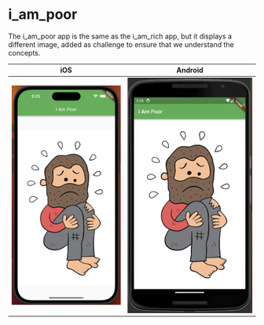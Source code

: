 # i_am_poor

The i_am_poor app is the same as the i_am_rich app, but it displays a different image, added as challenge to ensure that we understand the concepts.

| iOS | Android |
|--|--|
|![iOS_Poor](../screenshots/iphone14ProMax_5.png)|![Android_Poor](../screenshots/nexus6_5.png)|
